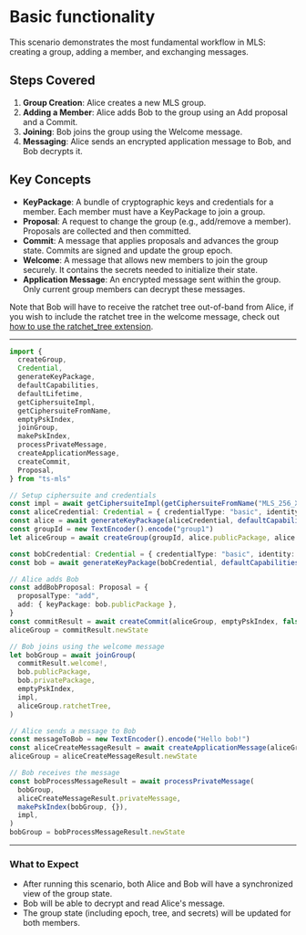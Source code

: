 # Basic functionality

This scenario demonstrates the most fundamental workflow in MLS: creating a group, adding a member, and exchanging messages.

## Steps Covered

1. **Group Creation**: Alice creates a new MLS group.
2. **Adding a Member**: Alice adds Bob to the group using an Add proposal and a Commit.
3. **Joining**: Bob joins the group using the Welcome message.
4. **Messaging**: Alice sends an encrypted application message to Bob, and Bob decrypts it.

## Key Concepts

- **KeyPackage**: A bundle of cryptographic keys and credentials for a member. Each member must have a KeyPackage to join a group.
- **Proposal**: A request to change the group (e.g., add/remove a member). Proposals are collected and then committed.
- **Commit**: A message that applies proposals and advances the group state. Commits are signed and update the group epoch.
- **Welcome**: A message that allows new members to join the group securely. It contains the secrets needed to initialize their state.
- **Application Message**: An encrypted message sent within the group. Only current group members can decrypt these messages.

Note that Bob will have to receive the ratchet tree out-of-band from Alice, if you wish to include the ratchet tree in the welcome message, check out [how to use the ratchet_tree extension](02-ratchet-tree-extension.md).

---

```typescript
import {
  createGroup,
  Credential,
  generateKeyPackage,
  defaultCapabilities,
  defaultLifetime,
  getCiphersuiteImpl,
  getCiphersuiteFromName,
  emptyPskIndex,
  joinGroup,
  makePskIndex,
  processPrivateMessage,
  createApplicationMessage,
  createCommit,
  Proposal,
} from "ts-mls"

// Setup ciphersuite and credentials
const impl = await getCiphersuiteImpl(getCiphersuiteFromName("MLS_256_XWING_AES256GCM_SHA512_Ed25519"))
const aliceCredential: Credential = { credentialType: "basic", identity: new TextEncoder().encode("alice") }
const alice = await generateKeyPackage(aliceCredential, defaultCapabilities(), defaultLifetime, [], impl)
const groupId = new TextEncoder().encode("group1")
let aliceGroup = await createGroup(groupId, alice.publicPackage, alice.privatePackage, [], impl)

const bobCredential: Credential = { credentialType: "basic", identity: new TextEncoder().encode("bob") }
const bob = await generateKeyPackage(bobCredential, defaultCapabilities(), defaultLifetime, [], impl)

// Alice adds Bob
const addBobProposal: Proposal = {
  proposalType: "add",
  add: { keyPackage: bob.publicPackage },
}
const commitResult = await createCommit(aliceGroup, emptyPskIndex, false, [addBobProposal], impl)
aliceGroup = commitResult.newState

// Bob joins using the welcome message
let bobGroup = await joinGroup(
  commitResult.welcome!,
  bob.publicPackage,
  bob.privatePackage,
  emptyPskIndex,
  impl,
  aliceGroup.ratchetTree,
)

// Alice sends a message to Bob
const messageToBob = new TextEncoder().encode("Hello bob!")
const aliceCreateMessageResult = await createApplicationMessage(aliceGroup, messageToBob, impl)
aliceGroup = aliceCreateMessageResult.newState

// Bob receives the message
const bobProcessMessageResult = await processPrivateMessage(
  bobGroup,
  aliceCreateMessageResult.privateMessage,
  makePskIndex(bobGroup, {}),
  impl,
)
bobGroup = bobProcessMessageResult.newState
```

---

### What to Expect

- After running this scenario, both Alice and Bob will have a synchronized view of the group state.
- Bob will be able to decrypt and read Alice's message.
- The group state (including epoch, tree, and secrets) will be updated for both members.
